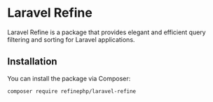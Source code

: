 # Laravel Refine

Laravel Refine is a package that provides elegant and efficient query filtering and sorting for Laravel applications.

## Installation

You can install the package via Composer:

```bash
composer require refinephp/laravel-refine
```
